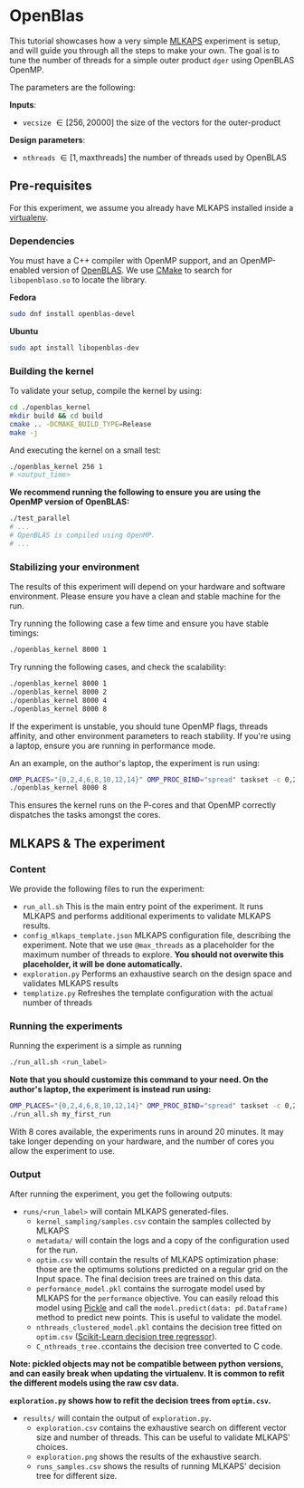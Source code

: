 # OpenBlas

This tutorial showcases how a very simple [MLKAPS](https://github.com/MLCGO/MLKAPS) experiment is setup, and will guide you through all the steps to make your own.
The goal is to tune the number of threads for a simple outer product `dger` using OpenBLAS OpenMP.

The parameters are the following:

**Inputs**:

- `vecsize` $\in [256, 20000]$ the size of the vectors for the outer-product

**Design parameters**:

- `nthreads` $\in [1, \text{maxthreads}]$ the number of threads used by OpenBLAS

## Pre-requisites

For this experiment, we assume you already have MLKAPS installed inside a [virtualenv](https://virtualenv.pypa.io/en/latest/).

### Dependencies

You must have a C++ compiler with OpenMP support, and an OpenMP-enabled version of [OpenBLAS](http://www.openmathlib.org/OpenBLAS/). We use [CMake](https://cmake.org/) to search for `libopenblaso.so` to locate the library.

**Fedora**

```sh
sudo dnf install openblas-devel
```

**Ubuntu**

```bash
sudo apt install libopenblas-dev
```

### Building the kernel

To validate your setup, compile the kernel by using:

```bash
cd ./openblas_kernel
mkdir build && cd build
cmake .. -DCMAKE_BUILD_TYPE=Release
make -j
```

And executing the kernel on a small test:

```bash
./openblas_kernel 256 1
# <output_time>
```

**We recommend running the following to ensure you are using the OpenMP version of OpenBLAS:**
```bash
./test_parallel
# ...
# OpenBLAS is compiled using OpenMP.
# ...
```

### Stabilizing your environment

The results of this experiment will depend on your hardware and software environment. Please ensure you have a clean and stable machine for the run.

Try running the following case a few time and ensure you have stable timings:

```bash
./openblas_kernel 8000 1
```

Try running the following cases, and check the scalability:

```bash
./openblas_kernel 8000 1
./openblas_kernel 8000 2
./openblas_kernel 8000 4
./openblas_kernel 8000 8
```

If the experiment is unstable, you should tune OpenMP flags, threads affinity, and other environment parameters to reach stability. If you're using a laptop, ensure you are running in performance mode.

An an example, on the author's laptop, the experiment is run using:

```bash
OMP_PLACES="{0,2,4,6,8,10,12,14}" OMP_PROC_BIND="spread" taskset -c 0,2,4,6,8,10,12,14 \
./openblas_kernel 8000 8
```

This ensures the kernel runs on the P-cores and that OpenMP correctly dispatches the tasks amongst the cores.

## MLKAPS & The experiment

### Content

We provide the following files to run the experiment:

- `run_all.sh` This is the main entry point of the experiment. It runs MLKAPS and performs additional experiments to validate MLKAPS results.
- `config_mlkaps_template.json` MLKAPS configuration file, describing the experiment. Note that we use `@max_threads` as a placeholder for the maximum number of threads to explore. **You should not overwite this placeholder, it will be done automatically.**
- `exploration.py` Performs an exhaustive search on the design space and validates MLKAPS results
- `templatize.py` Refreshes the template configuration with the actual number of threads

### Running the experiments

Running the experiment is a simple as running

```bash
./run_all.sh <run_label>
```

**Note that you should customize this command to your need.
On the author's laptop, the experiment is instead run using:**

```bash
OMP_PLACES="{0,2,4,6,8,10,12,14}" OMP_PROC_BIND="spread" taskset -c 0,2,4,6,8,10,12,14 \
./run_all.sh my_first_run
```

With 8 cores available, the experiments runs in around 20 minutes. It may take longer depending on your hardware, and the number of cores you allow the experiment to use.

### Output

After running the experiment, you get the following outputs:

- `runs/<run_label>` will contain MLKAPS generated-files.
    - `kernel_sampling/samples.csv` contain the samples collected by MLKAPS
    - `metadata/` will contain the logs and a copy of the configuration used for the run.
    - `optim.csv` will contain the results of MLKAPS optimization phase: those are the optimums solutions predicted on a regular grid on the Input space. The final decision trees are trained on this data.
    - `performance_model.pkl` contains the surrogate model used by MLKAPS for the `performance` objective. You can easily reload this model using
    [Pickle](https://docs.python.org/3/library/pickle.html) and call the `model.predict(data: pd.Dataframe)` method to predict new points. This is useful to validate the model.
    - `nthreads_clustered_model.pkl` contains the decision tree fitted on `optim.csv` ([Scikit-Learn decision tree regressor](https://scikit-learn.org/stable/modules/generated/sklearn.tree.DecisionTreeRegressor.html)).
    - `C_nthreads_tree.c`contains the decision tree converted to C code.

**Note: pickled objects may not be compatible between python versions, and can easily break when updating the virtualenv. It is common to refit the different models using the raw csv data.**

**`exploration.py` shows how to refit the decision trees from `optim.csv`.**

- `results/` will contain the output of `exploration.py`.
    - `exploration.csv` contains the exhaustive search on different vector size and number of threads. This can be useful to validate MLKAPS' choices.
    - `exploration.png` shows the results of the exhaustive search.
    - `runs_samples.csv` shows the results of running MLKAPS' decision tree for different size.
